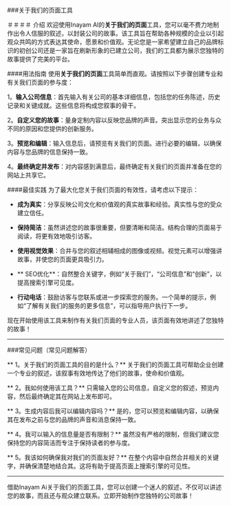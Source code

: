 ###关于我们的页面工具

＃＃＃＃ 介绍
欢迎使用Inayam AI的**关于我们的页面**工具，您可以毫不费力地制作出令人信服的叙述，以封装公司的故事。该工具旨在帮助各种规模的企业以引起观众共鸣的方式表达其使命，愿景和价值观。无论您是一家希望建立自己的品牌标识的初创公司还是一家旨在刷新形象的已建立公司，我们的工具都为展示您独特的故事提供了完美的平台。

####用法指南
使用**关于我们的页面**工具简单而直观。请按照以下步骤创建专业和有关我们页面的参与度：

1。**输入公司信息**：首先输入有关公司的基本详细信息，包括您的任务陈述，历史记录和关键成就。这些信息将构成您叙事的骨干。

2。**自定义您的故事**：量身定制内容以反映您品牌的声音。突出显示您的业务与众不同的原因和您提供的创新服务。

3。**预览和编辑**：输入信息后，请预览有关我们的页面。进行必要的编辑，以确保内容与您品牌的信息保持一致。

4。**最终确定并发布**：对内容感到满意后，最终确定有关我们的页面并准备在您的网站上共享它。

####最佳实践
为了最大化您关于我们页面的有效性，请考虑以下提示：

-  **成为真实**：分享反映公司文化和价值观的真实故事和经验。真实性与您的受众建立信任。

-  **保持简洁**：虽然讲述您的故事很重要，但要清晰和简洁。结构合理的页面易于阅读，将更有效地吸引访客。

-  **使用视觉效果**：合并与您的叙述相辅相成的图像或视频。视觉元素可以增强讲故事，并使您的页面更具吸引力。

-  ** SEO优化**：自然整合关键字，例如“关于我们”，“公司信息”和“创新”，以提高搜索引擎可见度。

-  **行动电话**：鼓励访客与您联系或进一步探索您的服务。一个简单的提示，例如“了解有关我们的服务的更多信息”，可以指导用户执行下一步。

现在开始使用该工具来制作有关我们页面的专业人员，该页面有效地讲述了您独特的故事！

---

###常见问题（常见问题解答）

** 1。关于我们的页面工具的目的是什么？**
关于我们的页面工具可帮助企业创建一个专业的叙述，该叙事有效地传达了他们的故事，使命和价值观。

** 2。我如何使用该工具？**
只需输入您的公司信息，自定义您的叙述，预览内容，然后最终确定其在网站上发布即可。

** 3。生成内容后我可以编辑内容吗？**
是的，您可以预览和编辑内容，以确保其在发布之前与您的品牌的声音和消息保持一致。

** 4。我可以输入的信息量是否有限制？**
虽然没有严格的限制，但我们建议您保持您的内容简洁而专注于保持读者的参与度。

** 5。我该如何确保我对我们的页面友好？**
在整个内容中自然合并相关的关键字，并确保清楚地结合其。这将有助于提高页面上搜索引擎的可见性。

---

借助Inayam Ai关于我们的页面工具，您可以创建一个迷人的叙述，不仅可以讲述您的故事，而且还与观众建立联系。立即开始制作您独特的公司故事！
